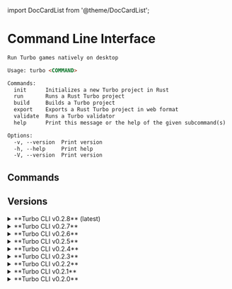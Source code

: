 import DocCardList from '@theme/DocCardList';

# Command Line Interface

```md
Run Turbo games natively on desktop

Usage: turbo <COMMAND>

Commands:
  init      Initializes a new Turbo project in Rust
  run       Runs a Rust Turbo project
  build     Builds a Turbo project
  export    Exports a Rust Turbo project in web format
  validate  Runs a Turbo validator
  help      Print this message or the help of the given subcommand(s)

Options:
  -v, --version  Print version
  -h, --help     Print help
  -V, --version  Print version
```

## Commands

<DocCardList />

## Versions

<details>
<summary>**Turbo CLI v0.2.8** (latest)</summary>

| Version    | Platform                                                                                      |
| :--------- | :-------------------------------------------------------------------------------------------- |
| **v0.2.8** | [MacOS](https://turbo.computer/bin/turbo-0.2.8-aarch64-apple-darwin/turbo)                    |
| **v0.2.8** | [MacOS (Intel)](https://turbo.computer/bin/turbo-0.2.8-x86_64-apple-darwin/turbo)             |
| **v0.2.8** | [Linux (GNU)](https://turbo.computer/bin/turbo-0.2.8-x86_64-unknown-linux-gnu/turbo)          |
| **v0.2.8** | [Linux (GNU)](https://turbo.computer/bin/turbo-0.2.8-x86_64-unknown-linux-musl/turbo)         |
| **v0.2.8** | [Windows (MSVC)](https://turbo.computer/bin/turbo-0.2.8-x86_64-pc-windows-msvc/turbo.exe.zip) |
| **v0.2.8** | [Windows (GNU)](https://turbo.computer/bin/turbo-0.2.8-x86_64-pc-windows-gnu/turbo.exe.zip)   |

</details>

<details>
<summary>**Turbo CLI v0.2.7**</summary>

| Version    | Platform                                                                                      |
| :--------- | :-------------------------------------------------------------------------------------------- |
| **v0.2.7** | [MacOS](https://turbo.computer/bin/turbo-0.2.7-aarch64-apple-darwin/turbo)                    |
| **v0.2.7** | [MacOS (Intel)](https://turbo.computer/bin/turbo-0.2.7-x86_64-apple-darwin/turbo)             |
| **v0.2.7** | [Linux (GNU)](https://turbo.computer/bin/turbo-0.2.7-x86_64-unknown-linux-gnu/turbo)          |
| **v0.2.7** | [Linux (GNU)](https://turbo.computer/bin/turbo-0.2.7-x86_64-unknown-linux-musl/turbo)         |
| **v0.2.7** | [Windows (MSVC)](https://turbo.computer/bin/turbo-0.2.7-x86_64-pc-windows-msvc/turbo.exe.zip) |
| **v0.2.7** | [Windows (GNU)](https://turbo.computer/bin/turbo-0.2.7-x86_64-pc-windows-gnu/turbo.exe.zip)   |

</details>

<details>
<summary>**Turbo CLI v0.2.6**</summary>

| Version    | Platform                                                                                      |
| :--------- | :-------------------------------------------------------------------------------------------- |
| **v0.2.6** | [MacOS](https://turbo.computer/bin/turbo-0.2.6-aarch64-apple-darwin/turbo)                    |
| **v0.2.6** | [MacOS (Intel)](https://turbo.computer/bin/turbo-0.2.6-x86_64-apple-darwin/turbo)             |
| **v0.2.6** | [Linux (GNU)](https://turbo.computer/bin/turbo-0.2.6-x86_64-unknown-linux-gnu/turbo)          |
| **v0.2.6** | [Linux (GNU)](https://turbo.computer/bin/turbo-0.2.6-x86_64-unknown-linux-musl/turbo)         |
| **v0.2.6** | [Windows (MSVC)](https://turbo.computer/bin/turbo-0.2.6-x86_64-pc-windows-msvc/turbo.exe.zip) |
| **v0.2.6** | [Windows (GNU)](https://turbo.computer/bin/turbo-0.2.6-x86_64-pc-windows-gnu/turbo.exe.zip)   |

</details>

<details>
<summary>**Turbo CLI v0.2.5**</summary>

| Version    | Platform                                                                                      |
| :--------- | :-------------------------------------------------------------------------------------------- |
| **v0.2.5** | [MacOS](https://turbo.computer/bin/turbo-0.2.5-aarch64-apple-darwin/turbo)                    |
| **v0.2.5** | [MacOS (Intel)](https://turbo.computer/bin/turbo-0.2.5-x86_64-apple-darwin/turbo)             |
| **v0.2.5** | [Linux (GNU)](https://turbo.computer/bin/turbo-0.2.5-x86_64-unknown-linux-gnu/turbo)          |
| **v0.2.5** | [Linux (GNU)](https://turbo.computer/bin/turbo-0.2.5-x86_64-unknown-linux-musl/turbo)         |
| **v0.2.5** | [Windows (MSVC)](https://turbo.computer/bin/turbo-0.2.5-x86_64-pc-windows-msvc/turbo.exe.zip) |
| **v0.2.5** | [Windows (GNU)](https://turbo.computer/bin/turbo-0.2.5-x86_64-pc-windows-gnu/turbo.exe.zip)   |

</details>

<details>
<summary>**Turbo CLI v0.2.4**</summary>

| Version    | Platform                                                                                      |
| :--------- | :-------------------------------------------------------------------------------------------- |
| **v0.2.4** | [MacOS](https://turbo.computer/bin/turbo-0.2.4-aarch64-apple-darwin/turbo)                    |
| **v0.2.4** | [MacOS (Intel)](https://turbo.computer/bin/turbo-0.2.4-x86_64-apple-darwin/turbo)             |
| **v0.2.4** | [Linux (GNU)](https://turbo.computer/bin/turbo-0.2.4-x86_64-unknown-linux-gnu/turbo)          |
| **v0.2.4** | [Linux (GNU)](https://turbo.computer/bin/turbo-0.2.4-x86_64-unknown-linux-musl/turbo)         |
| **v0.2.4** | [Windows (MSVC)](https://turbo.computer/bin/turbo-0.2.4-x86_64-pc-windows-msvc/turbo.exe.zip) |
| **v0.2.4** | [Windows (GNU)](https://turbo.computer/bin/turbo-0.2.4-x86_64-pc-windows-gnu/turbo.exe.zip)   |

</details>

<details>
<summary>**Turbo CLI v0.2.3**</summary>

| Version    | Platform                                                                                      |
| :--------- | :-------------------------------------------------------------------------------------------- |
| **v0.2.3** | [MacOS](https://turbo.computer/bin/turbo-0.2.3-aarch64-apple-darwin/turbo)                    |
| **v0.2.3** | [MacOS (Intel)](https://turbo.computer/bin/turbo-0.2.3-x86_64-apple-darwin/turbo)             |
| **v0.2.3** | [Linux (GNU)](https://turbo.computer/bin/turbo-0.2.3-x86_64-unknown-linux-gnu/turbo)          |
| **v0.2.3** | [Linux (GNU)](https://turbo.computer/bin/turbo-0.2.3-x86_64-unknown-linux-musl/turbo)         |
| **v0.2.3** | [Windows (MSVC)](https://turbo.computer/bin/turbo-0.2.3-x86_64-pc-windows-msvc/turbo.exe.zip) |
| **v0.2.3** | [Windows (GNU)](https://turbo.computer/bin/turbo-0.2.3-x86_64-pc-windows-gnu/turbo.exe.zip)   |

</details>

<details>
<summary>**Turbo CLI v0.2.2**</summary>

| Version    | Platform                                                                                      |
| :--------- | :-------------------------------------------------------------------------------------------- |
| **v0.2.2** | [MacOS](https://turbo.computer/bin/turbo-0.2.2-aarch64-apple-darwin/turbo)                    |
| **v0.2.2** | [MacOS (Intel)](https://turbo.computer/bin/turbo-0.2.2-x86_64-apple-darwin/turbo)             |
| **v0.2.2** | [Linux (GNU)](https://turbo.computer/bin/turbo-0.2.2-x86_64-unknown-linux-gnu/turbo)          |
| **v0.2.2** | [Linux (GNU)](https://turbo.computer/bin/turbo-0.2.2-x86_64-unknown-linux-musl/turbo)         |
| **v0.2.2** | [Windows (MSVC)](https://turbo.computer/bin/turbo-0.2.2-x86_64-pc-windows-msvc/turbo.exe.zip) |
| **v0.2.2** | [Windows (GNU)](https://turbo.computer/bin/turbo-0.2.2-x86_64-pc-windows-gnu/turbo.exe.zip)   |

</details>

<details>
<summary>**Turbo CLI v0.2.1**</summary>

| Version    | Platform                                                                                      |
| :--------- | :-------------------------------------------------------------------------------------------- |
| **v0.2.1** | [MacOS](https://turbo.computer/bin/turbo-0.2.1-aarch64-apple-darwin/turbo)                    |
| **v0.2.1** | [MacOS (Intel)](https://turbo.computer/bin/turbo-0.2.1-x86_64-apple-darwin/turbo)             |
| **v0.2.1** | [Linux (GNU)](https://turbo.computer/bin/turbo-0.2.1-x86_64-unknown-linux-gnu/turbo)          |
| **v0.2.1** | [Linux (GNU)](https://turbo.computer/bin/turbo-0.2.1-x86_64-unknown-linux-musl/turbo)         |
| **v0.2.1** | [Windows (MSVC)](https://turbo.computer/bin/turbo-0.2.1-x86_64-pc-windows-msvc/turbo.exe.zip) |
| **v0.2.1** | [Windows (GNU)](https://turbo.computer/bin/turbo-0.2.1-x86_64-pc-windows-gnu/turbo.exe.zip)   |

</details>

<details>
<summary>**Turbo CLI v0.2.0**</summary>

| Version    | Platform                                                                                      |
| :--------- | :-------------------------------------------------------------------------------------------- |
| **v0.2.0** | [MacOS](https://turbo.computer/bin/turbo-0.2.0-aarch64-apple-darwin/turbo)                    |
| **v0.2.0** | [MacOS (Intel)](https://turbo.computer/bin/turbo-0.2.0-x86_64-apple-darwin/turbo)             |
| **v0.2.0** | [Linux (GNU)](https://turbo.computer/bin/turbo-0.2.0-x86_64-unknown-linux-gnu/turbo)          |
| **v0.2.0** | [Linux (GNU)](https://turbo.computer/bin/turbo-0.2.0-x86_64-unknown-linux-musl/turbo)         |
| **v0.2.0** | [Windows (MSVC)](https://turbo.computer/bin/turbo-0.2.0-x86_64-pc-windows-msvc/turbo.exe.zip) |
| **v0.2.0** | [Windows (GNU)](https://turbo.computer/bin/turbo-0.2.0-x86_64-pc-windows-gnu/turbo.exe.zip)   |

</details>
